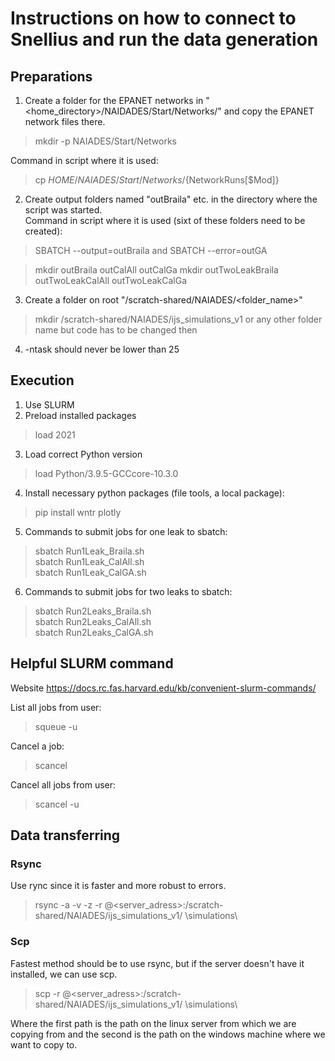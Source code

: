 # Instructions on how to connect to Snellius and run the data generation


## Preparations
1. Create a folder for the EPANET networks in "<home_directory>/NAIDADES/Start/Networks/" and copy the EPANET network files there.
>  mkdir -p NAIADES/Start/Networks

Command in script where it is used:
>  cp $HOME/NAIADES/Start/Networks/${NetworkRuns[$Mod]}
  
2. Create output folders named "outBraila" etc. in the directory where the script was started.    
Command in script where it is used (sixt of these folders need to be created):
> SBATCH --output=outBraila and SBATCH --error=outGA
 
> mkdir outBraila outCalAll outCalGa
> mkdir outTwoLeakBraila outTwoLeakCalAll outTwoLeakCalGa

3. Create a folder on root "/scratch-shared/NAIADES/<folder_name>"
> mkdir /scratch-shared/NAIADES/ijs_simulations_v1 or any other folder name but code has to be changed then
4. -ntask should never be lower than 25


## Execution
1. Use SLURM
2. Preload installed packages 
> load 2021
3. Load correct Python version
> load Python/3.9.5-GCCcore-10.3.0
4. Install necessary python packages (file tools, a local package):   
> pip install wntr plotly
5. Commands to submit jobs for one leak to sbatch:
> sbatch Run1Leak_Braila.sh  
> sbatch Run1Leak_CalAll.sh  
> sbatch Run1Leak_CalGA.sh
6. Commands to submit jobs for two leaks to sbatch:
> sbatch Run2Leaks_Braila.sh  
> sbatch Run2Leaks_CalAll.sh  
> sbatch Run2Leaks_CalGA.sh


## Helpful SLURM command
Website https://docs.rc.fas.harvard.edu/kb/convenient-slurm-commands/

List all jobs from user:
>squeue -u <user>

Cancel a job:
>scancel <process id>

Cancel all jobs from user:
> scancel -u <user>


## Data transferring

### Rsync
Use rync since it is faster and more robust to errors.
> rsync -a -v -z -r <username>@<server_adress>:/scratch-shared/NAIADES/ijs_simulations_v1/ \simulations\

### Scp
Fastest method should be to use rsync, but if the server doesn't have it installed, we can use scp.
> scp -r <username>@<server_adress>:/scratch-shared/NAIADES/ijs_simulations_v1/ \simulations\

Where the first path is the path on the linux server from which we are copying from and the second is the 
path on the windows machine where we want to copy to.




